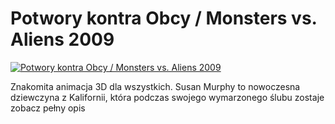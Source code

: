 Potwory kontra Obcy / Monsters vs. Aliens 2009 
=============
[![Potwory kontra Obcy / Monsters vs. Aliens 2009 ](http://vidos.pl/images/player.gif)](http://vidos.pl/potwory-kontra-obcy-monsters-vs-aliens-2009)

 Znakomita animacja 3D dla wszystkich. Susan Murphy to nowoczesna dziewczyna z Kalifornii, która podczas swojego wymarzonego ślubu zostaje zobacz pełny opis
